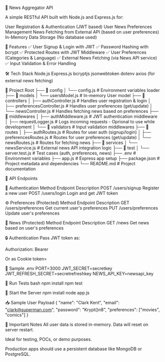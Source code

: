 📰 News Aggregator API

A simple RESTful API built with Node.js and Express.js for:

User Registration & Authentication (JWT based)
User News Preferences Management
News Fetching from External API (based on user preferences)
In-Memory Data Storage (No database used)

🚀 Features
✅ User Signup & Login with JWT
✅ Password Hashing with bcrypt
✅ Protected Routes with JWT Middleware
✅ User Preferences (Categories & Language)
✅ External News Fetching (via News API service)
✅ Input Validation & Error Handling


🛠️ Tech Stack
Node.js
Express.js
bcryptjs
jsonwebtoken
dotenv
axios (for external news fetching)

📁 Project Root
├── 📂 config
│   └── config.js                # Environment variables loader
├── 📂 models
│   └── usersModel.js            # In-memory User model
├── 📂 controllers
│   ├── authController.js        # Handles user registration & login
│   ├── preferencesController.js # Handles user preferences (get/update)
│   └── newsController.js        # Handles fetching news based on preferences
├── 📂 middlewares
│   ├── authMiddleware.js        # JWT authentication middleware
│   ├── requestLogger.js         # Logs incoming requests - Oprional to use while development
│   └── 📂 validators             # Input validation middlewares
├── 📂 routes
│   ├── authRoutes.js            # Routes for user auth (signup/login)
│   ├── preferencesRoutes.js     # Routes for user preferences (get/update)
│   └── newsRoutes.js            # Routes for fetching news
├── 📂 services
│   └── newsService.js           # External news API integration logic
├── 📂 test
│   └── server.test.js           # Test cases (auth, preferences, news)
├── .env                         # Environment variables
├── app.js                       # Express app setup
├── package.json                  # Project metadata and dependencies
└── README.md                     # Project documentation


🔑 API Endpoints

👤 Authentication
Method	Endpoint	Description
POST	/users/signup	Register a new user
POST	/users/login	Login and get JWT token

⚙️ Preferences (Protected)
Method	Endpoint	Description
GET	/users/preferences	Get current user's preferences
PUT	/users/preferences	Update user's preferences

📰 News (Protected)
Method	Endpoint	Description
GET	/news	Get news based on user's preferences

🔒 Authentication
Pass JWT token as:

Authorization: Bearer <token>

Or as Cookie token=<token>

📝 Sample .env
PORT=3000
JWT_SECRET=secretkey
JWT_REFRESH_SECRET=secretrefreshkey
NEWS_API_KEY=newsapi_key

🧪 Run Tests
bash
npm install
npm test

🏁 Start the Server
npm install
node app.js

📥 Sample User Payload
{
  "name": "Clark Kent",
  "email": "clark@superman.com",
  "password": "Krypt()n8",
  "preferences": ["movies", "comics"]
}

🛑 Important Notes
All user data is stored in-memory. Data will reset on server restart.

Ideal for testing, POCs, or demo purposes.

Production apps should use a persistent database like MongoDB or PostgreSQL.

